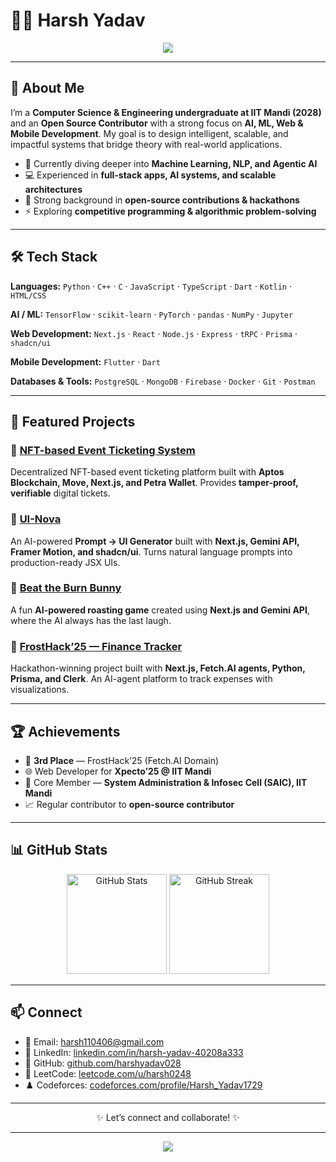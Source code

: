 # 👨‍💻 Harsh Yadav

<p align="center">
  <img src="https://capsule-render.vercel.app/api?type=waving&color=gradient&height=200&section=header&text=Harsh%20Yadav&fontSize=40&fontAlignY=35&desc=AI%20%7C%20ML%20%7C%20Web%20Dev%20%7C%20Open%20Source&descSize=16&descAlignY=55"/>
</p>

---

## 🌟 About Me

I’m a **Computer Science & Engineering undergraduate at IIT Mandi (2028)** and an **Open Source Contributor** with a strong focus on **AI, ML, Web & Mobile Development**. My goal is to design intelligent, scalable, and impactful systems that bridge theory with real-world applications.

* 🔭 Currently diving deeper into **Machine Learning, NLP, and Agentic AI**
* 💻 Experienced in **full-stack apps, AI systems, and scalable architectures**
* 🚀 Strong background in **open-source contributions & hackathons**
* ⚡ Exploring **competitive programming & algorithmic problem-solving**

---

## 🛠️ Tech Stack

**Languages:** `Python` · `C++` · `C` · `JavaScript` · `TypeScript` · `Dart` · `Kotlin` · `HTML/CSS`

**AI / ML:** `TensorFlow` · `scikit-learn` · `PyTorch` · `pandas` · `NumPy` · `Jupyter`

**Web Development:** `Next.js` · `React` · `Node.js` · `Express` · `tRPC` · `Prisma` · `shadcn/ui`

**Mobile Development:** `Flutter` · `Dart`

**Databases & Tools:** `PostgreSQL` · `MongoDB` · `Firebase` · `Docker` · `Git` · `Postman`

---

## 🚀 Featured Projects

### 🔹 [NFT-based Event Ticketing System](https://github.com/harshyadav028/NFT-based-Event-Ticketing-System)

Decentralized NFT-based event ticketing platform built with **Aptos Blockchain, Move, Next.js, and Petra Wallet**. Provides **tamper-proof, verifiable** digital tickets.

### 🔹 [UI-Nova](https://github.com/harshyadav028/UI-Nova)

An AI-powered **Prompt → UI Generator** built with **Next.js, Gemini API, Framer Motion, and shadcn/ui**. Turns natural language prompts into production-ready JSX UIs.

### 🔹 [Beat the Burn Bunny](https://github.com/harshyadav028/Beat-the-Burn-Bunny)

A fun **AI-powered roasting game** created using **Next.js and Gemini API**, where the AI always has the last laugh.

### 🔹 [FrostHack’25 — Finance Tracker](https://github.com/Aman071106/FrostHack2025)

Hackathon-winning project built with **Next.js, Fetch.AI agents, Python, Prisma, and Clerk**. An AI-agent platform to track expenses with visualizations.

---

## 🏆 Achievements

* 🥉 **3rd Place** — FrostHack’25 (Fetch.AI Domain)
* 🌐 Web Developer for **Xpecto’25 @ IIT Mandi**
* 🔐 Core Member — **System Administration & Infosec Cell (SAIC), IIT Mandi**
* 📈 Regular contributor to **open-source contributor**

---

## 📊 GitHub Stats

<p align="center">
  <img src="https://github-readme-stats.vercel.app/api?username=harshyadav028&show_icons=true&theme=radical" alt="GitHub Stats" height="160"/>
  <img src="https://github-readme-streak-stats.herokuapp.com?user=harshyadav028&theme=radical&hide_border=true" alt="GitHub Streak" height="160"/>
</p>

---

## 📫 Connect

* 📧 Email: [harsh110406@gmail.com](mailto:harsh110406@gmail.com)
* 💼 LinkedIn: [linkedin.com/in/harsh-yadav-40208a333](http://linkedin.com/in/harsh-yadav-40208a333)
* 🐙 GitHub: [github.com/harshyadav028](https://github.com/harshyadav028)
* 🏅 LeetCode: [leetcode.com/u/harsh0248](https://leetcode.com/u/harsh0248)
* ♟️ Codeforces: [codeforces.com/profile/Harsh\_Yadav1729](https://codeforces.com/profile/Harsh_Yadav1729)

---

<p align="center">✨ Let’s connect and collaborate! ✨</p>

---

<p align="center">
  <img src="https://capsule-render.vercel.app/api?type=waving&color=gradient&height=100&section=footer"/>
</p>
